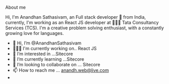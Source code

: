 About me 

Hi, I'm Anandhan Sathasivam, an Full stack developer 🚀 from India, currently, I'm working as an React JS developer at 🙍🏽‍♂️ Tata Consultancy Services (TCS). I'm a creative problem solving enthusiast, with a constantly growing love for languages.


- 👋 Hi, I’m @AnandhanSathasivam
- 👨🏽‍💻 I'm currently working on.. React JS
- 👀 I’m interested in ...Sitecore
- 🌱 I’m currently learning ...Sitecore
- 💞️ I’m looking to collaborate on ... Sitecore
- 📫 How to reach me ... anandh.web@live.com
- 

<!---
AnandhanSathasivam/AnandhanSathasivam is a ✨ special ✨ repository because its `README.md` (this file) appears on your GitHub profile.
You can click the Preview link to take a look at your changes.
--->
